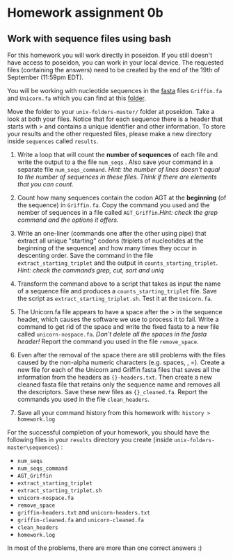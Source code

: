 # Homework assignment 0b

## Work with sequence files using bash

For this homework you will work directly in poseidon. If you still doesn't have access to poseidon, you can work in your local device. The requested files (containing the answers) need to be created by the end of the 19th of September (11:59pm EDT).

You will be working with nucleotide sequences in the [fasta](https://en.wikipedia.org/wiki/FASTA_format)  files `Griffin.fa` and `Unicorn.fa` which you can find at this [folder](https://github.com/2023-environmental-bioinformatics/EnvBio2023-Unix/tree/main/sequences). 

Move the folder to your `unix-folders-master/` folder at poseidon. Take a look at both your files. Notice that for each sequence there is a header that starts with > and contains a unique identifier and other information. To store your results and the other requested files, please make a new directory inside `sequences` called `results`.

1. Write a loop that will count the **number of sequences** of each file and write the output to a the file ```num_seqs``` . Also save your command in a separate file `num_seqs_command`. *Hint: the number of lines doesn't equal to the number of sequences in these files. Think if there are elements that you can count.*

2. Count how many sequences contain the codon AGT at the **beginning** (of the sequence) in `Griffin.fa`. Copy the command you used and the nember of sequences in a file called `AGT_Griffin`.*Hint: check the grep command and the options it offers.*

3. Write an one-liner (commands one after the other using pipe) that extract all unique "starting" codons (triplets of nucleotides at the beginning of the sequence) and how many times they occur in descenting order. Save the command in the file `extract_starting_triplet` and the output in `counts_starting_triplet`. *Hint: check the commands grep, cut, sort and uniq*

4. Transform the command above to a script that takes as input the name of a sequence file and produces a  `counts_starting_triplet` file. Save the script as `extract_starting_triplet.sh`. Test it at the `Unicorn.fa`.

5. The Unicorn.fa file appears to have a space after the > in the sequence header, which causes the software we use to process it to fail. Write a command to get rid of the space and write the fixed fasta to a new file called `unicorn-nospace.fa`. *Don't delete all the spaces in the fasta header!* Report the command you used in the file `remove_space`.

6. Even after the removal of the space there are still problems with the files caused by the non-alpha numeric characters (e.g. spaces, \, =). Create a new file for each of the Unicorn and Griffin fasta files that saves all the information from the headers as `{}-headers.txt`. Then create a new cleaned fasta file that retains only the sequence name and removes all the descriptors. Save these new files as `{}_cleaned.fa`. Report the commands you used in the file `clean_headers`.

7. Save all your command history from this homework with:
```history > homework.log```


For the successful completion of your homework, you should have the following files in your `results` directory you create (inside `unix-folders-master\sequences`) :
- `num_seqs`
- `num_seqs_command`
- `AGT_Griffin`
- `extract_starting_triplet`
- `extract_starting_triplet.sh`
- `unicorn-nospace.fa`
- `remove_space`
- `griffin-headers.txt` and `unicorn-headers.txt`
- `griffin-cleaned.fa` and `unicorn-cleaned.fa`
- `clean_headers`
- `homework.log`

In most of the problems, there are more than one correct answers :) 
